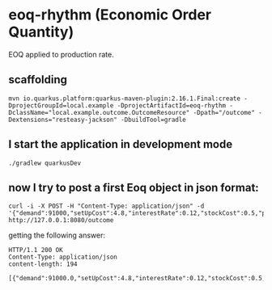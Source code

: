 # eoq-rhythm (Economic Order Quantity)

EOQ applied to production rate.

## scaffolding

```shell
mvn io.quarkus.platform:quarkus-maven-plugin:2.16.1.Final:create -DprojectGroupId=local.example -DprojectArtifactId=eoq-rhythm -DclassName="local.example.outcome.OutcomeResource" -Dpath="/outcome" -Dextensions="resteasy-jackson" -DbuildTool=gradle
```

## I start the application in development mode

```shell
./gradlew quarkusDev
```

## now I try to post a first Eoq object in json format:

```shell
curl -i -X POST -H "Content-Type: application/json" -d '{"demand":91000,"setUpCost":4.8,"interestRate":0.12,"stockCost":0.5,"productionCost":0.5,"productionRateInMinutes":0.347222222}' http://127.0.0.1:8080/outcome
```

getting the following answer:

```text
HTTP/1.1 200 OK
Content-Type: application/json
content-length: 194

[{"demand":91000.0,"setUpCost":4.8,"interestRate":0.12,"stockCost":0.5,"productionCost":0.5,"productionRateInMinutes":0.347222222,"quantity":1282,"leadTimeInMinutes":3692,"batchesToProcess":71}]
```
